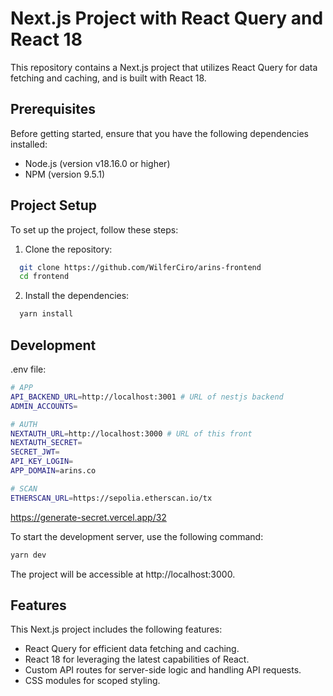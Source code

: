 # Next.js Project with React Query and React 18

This repository contains a Next.js project that utilizes React Query for data fetching and caching, and is built with React 18.

## Prerequisites

Before getting started, ensure that you have the following dependencies installed:

- Node.js (version v18.16.0 or higher)
- NPM (version 9.5.1)

## Project Setup

To set up the project, follow these steps:

1. Clone the repository:

```bash
  git clone https://github.com/WilferCiro/arins-frontend
  cd frontend
```

2. Install the dependencies:

```bash
  yarn install
```

## Development

.env file:

```bash
# APP
API_BACKEND_URL=http://localhost:3001 # URL of nestjs backend
ADMIN_ACCOUNTS=

# AUTH
NEXTAUTH_URL=http://localhost:3000 # URL of this front
NEXTAUTH_SECRET=
SECRET_JWT=
API_KEY_LOGIN=
APP_DOMAIN=arins.co

# SCAN
ETHERSCAN_URL=https://sepolia.etherscan.io/tx
```

https://generate-secret.vercel.app/32

To start the development server, use the following command:

```bash
yarn dev
```

The project will be accessible at http://localhost:3000.


## Features

This Next.js project includes the following features:

- React Query for efficient data fetching and caching.
- React 18 for leveraging the latest capabilities of React.
- Custom API routes for server-side logic and handling API requests.
- CSS modules for scoped styling.
